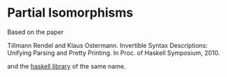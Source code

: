 Partial Isomorphisms
============

Based on the paper

Tillmann Rendel and Klaus Ostermann. Invertible Syntax Descriptions: Unifying Parsing and Pretty Printing. In Proc. of Haskell Symposium, 2010.

and the [haskell library](https://hackage.haskell.org/package/partial-isomorphisms) of the same name.
